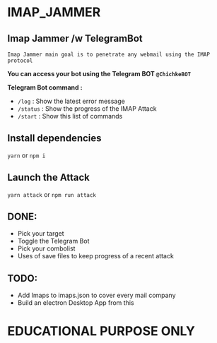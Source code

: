 # IMAP_JAMMER
## Imap Jammer /w TelegramBot
```
Imap Jammer main goal is to penetrate any webmail using the IMAP protocol
```



__You can access your bot using the Telegram BOT `@ChichkeBOT`__

**Telegram Bot command :**
- `/log` : Show the latest error message
- `/status` : Show the progress of the IMAP Attack
- `/start` : Show this list of commands
  
## Install dependencies

`yarn` or `npm i`

## Launch the Attack

 `yarn attack` or `npm run attack`


## DONE:

- Pick your target
- Toggle the Telegram Bot
- Pick your combolist
- Uses of save files to keep progress of a recent attack

## TODO:
- Add Imaps to imaps.json to cover every mail company
- Build an electron Desktop App from this



# EDUCATIONAL PURPOSE ONLY 
